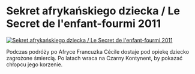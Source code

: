 Sekret afrykańskiego dziecka / Le Secret de l'enfant-fourmi 2011 
=============
[![Sekret afrykańskiego dziecka / Le Secret de l'enfant-fourmi 2011 ](http://vidos.pl/images/player.gif)](http://vidos.pl/sekret-afrykanskiego-dziecka-le-secret-de-l-enfant-fourmi-2011)

 Podczas podróży po Afryce Francuzka Cécile dostaje pod opiekę dziecko zagrożone śmiercią. Po latach wraca na Czarny Kontynent, by pokazać chłopcu jego korzenie.
